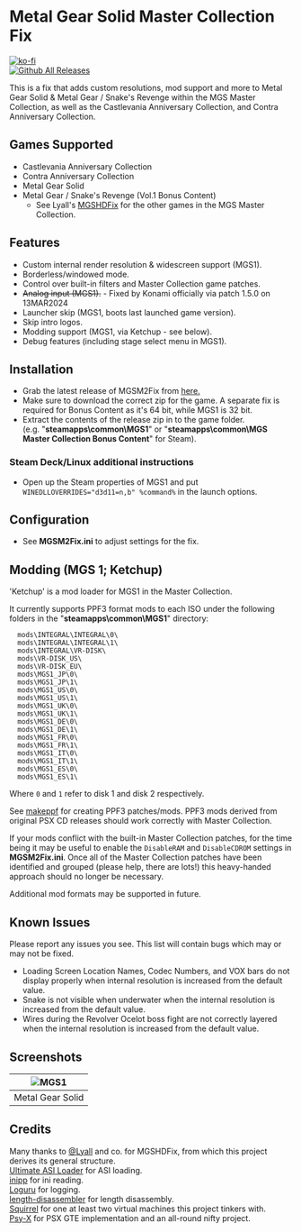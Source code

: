 # Metal Gear Solid Master Collection Fix
[![ko-fi](https://ko-fi.com/img/githubbutton_sm.svg)](https://ko-fi.com/Z8Z7S6BTK)</br>
[![Github All Releases](https://img.shields.io/github/downloads/nuggslet/MGSM2Fix/total.svg)](https://github.com/nuggslet/MGSM2Fix/releases)

This is a fix that adds custom resolutions, mod support and more to Metal Gear Solid & Metal Gear / Snake's Revenge within the MGS Master Collection, as well as the Castlevania Anniversary Collection, and Contra Anniversary Collection.<br />

## Games Supported
- Castlevania Anniversary Collection
- Contra Anniversary Collection
- Metal Gear Solid <br />
- Metal Gear / Snake's Revenge (Vol.1 Bonus Content) <br />
  - See Lyall's [MGSHDFix](https://github.com/Lyall/MGSHDFix) for the other games in the MGS Master Collection.

## Features
- Custom internal render resolution & widescreen support (MGS1).
- Borderless/windowed mode.
- Control over built-in filters and Master Collection game patches.
- ~~Analog input (MGS1).~~ - Fixed by Konami officially via patch 1.5.0 on 13MAR2024
- Launcher skip (MGS1, boots last launched game version).
- Skip intro logos.
- Modding support (MGS1, via Ketchup - see below).
- Debug features (including stage select menu in MGS1).

## Installation
- Grab the latest release of MGSM2Fix from [here.](https://github.com/nuggslet/MGSM2Fix/releases)
- Make sure to download the correct zip for the game. A separate fix is required for Bonus Content as it's 64 bit, while MGS1 is 32 bit.
- Extract the contents of the release zip in to the game folder.<br />(e.g. "**steamapps\common\MGS1**" or "**steamapps\common\MGS Master Collection Bonus Content**" for Steam).

### Steam Deck/Linux additional instructions
- Open up the Steam properties of MGS1 and put `WINEDLLOVERRIDES="d3d11=n,b" %command%` in the launch options.

## Configuration
- See **MGSM2Fix.ini** to adjust settings for the fix.

## Modding (MGS 1; Ketchup)
'Ketchup' is a mod loader for MGS1 in the Master Collection.

It currently supports PPF3 format mods to each ISO under the following folders in the "**steamapps\common\MGS1**" directory:
```
  mods\INTEGRAL\INTEGRAL\0\
  mods\INTEGRAL\INTEGRAL\1\
  mods\INTEGRAL\VR-DISK\
  mods\VR-DISK_US\
  mods\VR-DISK_EU\
  mods\MGS1_JP\0\
  mods\MGS1_JP\1\
  mods\MGS1_US\0\
  mods\MGS1_US\1\
  mods\MGS1_UK\0\
  mods\MGS1_UK\1\
  mods\MGS1_DE\0\
  mods\MGS1_DE\1\
  mods\MGS1_FR\0\
  mods\MGS1_FR\1\
  mods\MGS1_IT\0\
  mods\MGS1_IT\1\
  mods\MGS1_ES\0\
  mods\MGS1_ES\1\
```
Where `0` and `1` refer to disk 1 and disk 2 respectively.

See [makeppf](https://github.com/meunierd/ppf) for creating PPF3 patches/mods. PPF3 mods derived from original PSX CD releases should work correctly with Master Collection.

If your mods conflict with the built-in Master Collection patches, for the time being it may be useful to enable the `DisableRAM` and `DisableCDROM` settings in **MGSM2Fix.ini**.
Once all of the Master Collection patches have been identified and grouped (please help, there are lots!) this heavy-handed approach should no longer be necessary.

Additional mod formats may be supported in future.

## Known Issues
Please report any issues you see.
This list will contain bugs which may or may not be fixed.
 - Loading Screen Location Names, Codec Numbers, and VOX bars do not display properly when internal resolution is increased from the default value.
 - Snake is not visible when underwater when the internal resolution is increased from the default value.
 - Wires during the Revolver Ocelot boss fight are not correctly layered when the internal resolution is increased from the default value.

## Screenshots

| ![MGS1](https://github.com/nuggslet/MGSM2Fix/assets/79752546/4000f0c3-9081-410c-80c8-e36f8444a32e) |
|:--:|
| Metal Gear Solid |

## Credits
Many thanks to [@Lyall](https://github.com/Lyall) and co. for MGSHDFix, from which this project derives its general structure. <br />
[Ultimate ASI Loader](https://github.com/ThirteenAG/Ultimate-ASI-Loader) for ASI loading. <br />
[inipp](https://github.com/mcmtroffaes/inipp) for ini reading. <br />
[Loguru](https://github.com/emilk/loguru) for logging. <br />
[length-disassembler](https://github.com/Nomade040/length-disassembler) for length disassembly. <br />
[Squirrel](http://squirrel-lang.org/) for one at least two virtual machines this project tinkers with. <br />
[Psy-X](https://github.com/OpenDriver2/PsyCross) for PSX GTE implementation and an all-round nifty project.
